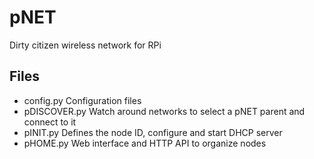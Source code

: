 pNET
====
Dirty citizen wireless network for RPi

Files
-----
- config.py     Configuration files
- pDISCOVER.py  Watch around networks to select a pNET parent and connect to it
- pINIT.py      Defines the node ID, configure and start DHCP server
- pHOME.py      Web interface and HTTP API to organize nodes
